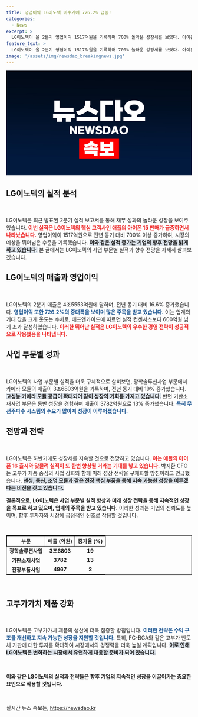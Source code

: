 ```yaml
---
title: 영업이익 LG이노텍 비수기에 726.2% 급증!
categories:
  - News
excerpt: >
  LG이노텍이 올 2분기 영업이익 1517억원을 기록하며 700% 놀라운 성장세를 보였다. 아이폰15 급증 판매와 신제품 부각으로 하반기 실적 기대감이 높아지고 있다!
feature_text: >
  LG이노텍이 올 2분기 영업이익 1517억원을 기록하며 700% 놀라운 성장세를 보였다. 아이폰15 급증 판매와 신제품 부각으로 하반기 실적 기대감이 높아지고 있다!
image: '/assets/img/newsdao_breakingnews.jpg'
---
```


<p><img src="/assets/img/newsdao_breakingnews.jpg" alt="bookingtag 속보" /></p>

<h2 data-ke-size="size26">LG이노텍의 실적 분석</h2>

<p data-ke-size="size16">&nbsp;</p>

<p>LG이노텍은 최근 발표된 2분기 실적 보고서를 통해 재무 성과의 놀라운 성장을 보여주었습니다. <b><span style="color: #ee2323;">이번 실적은 LG이노텍의 핵심 고객사인 애플의 아이폰 15 판매가 급증하면서 나타났습니다.</span></b> 영업이익이 1517억원으로 전년 동기 대비 700% 이상 증가하여, 시장의 예상을 뛰어넘은 수준을 기록했습니다. <b><span style="background-color: #21538527;">이와 같은 실적 증가는 기업의 향후 전망을 밝게 하고 있습니다.</span></b> 본 글에서는 LG이노텍의 사업 부문별 실적과 향후 전망을 자세히 살펴보겠습니다.</p>

<h2 data-ke-size="size26">LG이노텍의 매출과 영업이익</h2>

<p data-ke-size="size16">&nbsp;</p>

<p>LG이노텍의 2분기 매출은 4조5553억원에 달하며, 전년 동기 대비 16.6% 증가했습니다. <b><span style="color: #1a5490;">영업이익 또한 726.2%의 증대폭을 보이며 많은 주목을 받고 있습니다.</span></b> 이는 업계의 기대 값을 크게 웃도는 수치로, 애프앤가이드에 따르면 실적 컨센서스보다 600억원 넘게 초과 달성하였습니다. <b><span style="color: #ee2323;">이러한 뛰어난 실적은 LG이노텍의 우수한 경영 전략이 성공적으로 작용했음을 나타냅니다.</span></b></p>

<h2 data-ke-size="size26">사업 부문별 성과</h2>

<p data-ke-size="size16">&nbsp;</p>

<p>LG이노텍의 사업 부문별 실적을 더욱 구체적으로 살펴보면, 광학솔루션사업 부문에서 카메라 모듈의 매출이 3조6803억원을 기록하며, 전년 동기 대비 19% 증가했습니다. <b><span style="background-color: #21538527;">고성능 카메라 모듈 공급이 확대되어 같이 성장의 기회를 가지고 있습니다.</span></b> 반면 기판소재사업 부문은 동반 성장을 경험하며 매출이 3782억원으로 13% 증가했습니다. <b><span style="color: #1a5490;">특히 무선주파수 시스템의 수요가 많아져 성장이 이루어졌습니다.</span></b></p>

<h2 data-ke-size="size26">전망과 전략</h2>

<p data-ke-size="size16">&nbsp;</p>

<p>LG이노텍은 하반기에도 성장세를 지속할 것으로 전망하고 있습니다. <b><span style="color: #ee2323;">이는 애플의 아이폰 16 출시와 맞물려 실적이 또 한번 향상될 거라는 기대를 낳고 있습니다.</span></b> 박지환 CFO는 고부가 제품 중심의 사업 강화와 함께 미래 성장 전략을 구체화할 방침이라고 언급했습니다. <b><span style="background-color: #21538527;">센싱, 통신, 조명 모듈과 같은 전장 핵심 부품을 통해 지속 가능한 성장을 이루겠다는 비전을 갖고 있습니다.</span></b></p>

<p><b>결론적으로, LG이노텍은 사업 부문별 실적 향상과 미래 성장 전략을 통해 지속적인 성장을 목표로 하고 있으며, 업계의 주목을 받고 있습니다.</b> 이러한 성과는 기업의 신뢰도를 높이며, 향후 투자자와 시장에 긍정적인 신호로 작용할 것입니다.</p>

<p>&nbsp;</p>

<table style="width: 100%; border-collapse: collapse; border: 1px solid #000;">
    <tr>
        <th style="border: 1px solid #000; text-align: center;">부문</th>
        <th style="border: 1px solid #000; text-align: center;">매출 (억원)</th>
        <th style="border: 1px solid #000; text-align: center;">증가율 (%)</th>
    </tr>
    <tr>
        <td style="text-align: center; height: 17px;"><b>광학솔루션사업</b></td>
        <td style="text-align: center; height: 17px;"><b>3조6803</b></td>
        <td style="text-align: center; height: 17px;"><b>19</b></td>
    </tr>
    <tr>
        <td style="text-align: center; height: 17px;"><b>기판소재사업</b></td>
        <td style="text-align: center; height: 17px;"><b>3782</b></td>
        <td style="text-align: center; height: 17px;"><b>13</b></td>
    </tr>
    <tr>
        <td style="text-align: center; height: 17px;"><b>전장부품사업</b></td>
        <td style="text-align: center; height: 17px;"><b>4967</b></td>
        <td style="text-align: center; height: 17px;"><b>2</b></td>
    </tr>
</table>

<p>&nbsp;</p>

<h2 data-ke-size="size26">고부가가치 제품 강화</h2>

<p data-ke-size="size16">&nbsp;</p>

<p>LG이노텍은 고부가가치 제품의 생산에 더욱 집중할 방침입니다. <b><span style="color: #1a5490;">이러한 전략은 수익 구조를 개선하고 지속 가능한 성장을 지원할 것입니다.</span></b> 특히, FC-BGA와 같은 고부가 반도체 기판에 대한 투자를 확대하여 시장에서의 경쟁력을 더욱 높일 계획입니다. <b><span style="background-color: #21538527;">이로 인해 LG이노텍은 변화하는 시장에서 유연하게 대응할 준비가 되어 있습니다.</span></b></p>

<p>&nbsp;</p>

<p><b>이와 같은 LG이노텍의 실적과 전략들은 향후 기업의 지속적인 성장을 이끌어가는 중요한 요인으로 작용할 것입니다.</b> </p>

<p data-ke-size="size16">&nbsp;</p>
실시간 뉴스 속보는, <a href="https://newsdao.kr" rel="dofollow">https://newsdao.kr</a>


